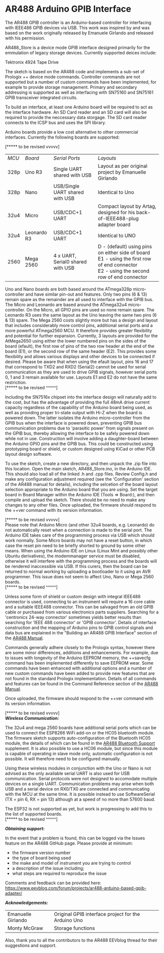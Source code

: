 # AR488 Arduino GPIB Interface


The AR488 GPIB controller is an Arduino-based controller for interfacing with IEEE488 GPIB devices via USB. This work was inspired by and was based on the work originally released by Emanuele Girlando and released with his permission.

AR488_Store is a device mode GPIB interface designed primarily for the emmulation of legacy storage devices. Currently supported deices include:

Tektronix 4924 Tape Drive

The sketch is based on the AR488 code and implements a sub-set of Prologix ++ device mode commands. Controller commands are not supported but a number of custom commands have been implemented, for example to provide storage management. Primary and secondary addressing is supported as well as interfacing with SN75160 and SN75161 GPIB transceiver integrated circuits.

To build an interface, at least one Arduino board will be required to act as the interface hardware. An SD Card reader and an SD card will also be required to provide the neccessary data storgage. The SD card reader connects to the ICSP bus and uses the SPI library. 

Arduino boards provide a low cost alternative to other commercial interfaces. Currently the following boards are supported:

[***** to be revised vvvvv]<BR>
<table>
<tr><td><i>MCU</i></td><td><i>Board</i></td><td><i>Serial Ports</i></td><td><i>Layouts</i></td></tr>
<tr><td>328p</td><td>Uno R3</td><td>Single UART shared with USB</td><td>Layout as per original project by Emanuelle Girlando</td></tr>
<tr><td>328p</td><td>Nano</td><td>USB/Single UART shared with USB</td><td>Identical to Uno</td></tr>
<tr><td>32u4</td><td>Micro</td><td>USB/CDC+1 UART</td><td>Compact layout by Artag, designed for his back-of-IEEE488-plug adapter board</td></tr>
<tr><td>32u4</td><td>Leonardo R3</td><td>USB/CDC+1 UART</td><td>Identical to UNO</td></tr>
<tr><td>2560</td><td>Mega 2560</td><td>4 x UART, Serial0 shared with USB</td><td>D - (default) using pins on either side of board<br>E1 - using the first row of end connector<br>E2 - using the second row of end connector</td></tr>
</table>

Uno and Nano boards are both based around the ATmega328p micro-controller and have similar pin-out and features. Only two pins (6 & 13) remain spare as the remainder are all used to interface with the GPIB bus. The Micro and Leonardo are based around the ATmega32u4 micro-controller. On the Micro, all GPIO pins are used so none remain spare. The Leonardo R3 uses the same layout as the Uno leaving the same two pins (6 & 13) spare. The Mega 2560 costs slightly more but has a design and layout that includes considerably more control pins, additional serial ports and a more powerful ATmega2560 MCU. It therefore provides greater flexibility and potential for further expansion. Currently, 3 layouts are provided for the AtMega2650 using either the lower numbered pins on the sides of the board (<D>efault), the first row of pins of the two row header at the end of the board (E1), or the second row of the same header (E2). This provides some flexibility and allows various displays and other devices to be connected if desired. Please be aware that when using the <D>efault layout, pins 16 and 17 that correspond to TXD2 and RXD2 (Serial2) cannot be used for serial communication as they are used to drive GPIB signals, however serial ports 0, 1 and 3 remain available for use. Layouts E1 and E2 do not have the same restriction.
<BR>[***** to be revised ^^^^^]

Including the SN7516x chipset into the interface design will naturally add to the cost, but has the advantage of providing the full 48mA drive current capacity regardless of the capability of the Arduino board being used, as well as providing proper tri-state output with Hi-Z when the board is powered down. The latter isolates the Arduino micro-controller from the GPIB bus when the interface is powered down, preventing GPIB bus communication problems due to 'parasitic power' from signals present on the GPIB bus, thereby allowing the interface to be safely powered down while not in use. Construction will involve adding a daughter-board between the Arduino GPIO pins and the GPIB bus. This could be constructed using prototyping board or shield, or custom designed using KiCad or other PCB layout design software.

To use the sketch, create a new directory, and then unpack the .zip file into this location. Open the main sketch, AR488_Store.ino, in the Arduino IDE. This should also load all of the linked .h and .cpp files. Review Config.h and make any configuration adjustment required (see the 'Configuration' section of the AR488 manual for details), including the selcetion of the board layout selection appropriate to the Arduino board that you are using. Set the target board in Board Manager within the Arduino IDE (Tools => Board:), and then compile and upload the sketch. There should be no need to make any changes to any other files. Once uploaded, the firmware should respond to the ++ver command with its version information.

[***** to be revised vvvvv]<BR>
Please note that Arduino Micro (and other 32u4 boards, e.g. Leonardo) do not automatically reset when a connection is made to the serial port. The Arduino IDE takes care of the programming process via USB which should work normally. Some Micro boards may not have a reset button, in which case the reset pin need to be briefly shorted to ground by some other means. When using the Arduino IDE on Linux (Linux Mint and possibly other Ubuntu derivatives), the modemmanager service must be disabled, otherwise it will interfere with the programming process and the boards will be rendered inaccessible via USB. If this curers, then the board can be returned to normal working by uploading a bootloader to it using an AVR programmer. This issue does not seem to affect Uno, Nano or Mega 2560 boards.
<BR>[***** to be revised ^^^^^]

Unless some form of shield or custom design with integral IEEE488 connector is used, connecting to an instrument will require a 16 core cable and a suitable IEEE488 connector. This can be salvaged from an old GPIB cable or purchased from various electronics parts suppliers. Searching for a 'centronics 24-way connector' sometimes yields better results than searching for 'IEEE 488 connector' or 'GPIB connector'. Details of interface construction and the mapping of Arduino pins to GPIB control signals and data bus are explained in the "Building an AR488 GPIB Interface" section of the <a href="https://github.com/Twilight-Logic/AR488/blob/master/AR488-manual.pdf">AR488 Manual</a>.
 
Commands generally adhere closely to the Prologix syntax, however there are some minor differences, additions and enhancements. For example, due to issues with longevity of the Arduino EEPROM memory, the ++savecfg command has been implemented differently to save EEPROM wear. Some commands have been enhanced with additional options and a number of new custom commands have been added to provide new features that are not found in the standard Prologix implementation. Details of all commands and features can be found in the Command Reference section of the <a href="https://github.com/Twilight-Logic/AR488/blob/master/AR488-manual.pdf">AR488 Manual</a>.

Once uploaded, the firmware should respond to the ++ver command with its version information.

[***** to be revised vvvvv]<BR>
<b><i>Wireless Communication:</i></b>

The 32u4 and mega 2560 boards have additional serial ports which can be used to connect the ESP8266 WiFi add-on or the HC05 bluetooth module. The firmware sketch supports auto-configuration of the Bluetooth HC05 module, the details of which can be found in the <a href="https://github.com/Twilight-Logic/AR488/blob/master/AR488-Bluetooth.pdf">AR488 Bluetooth Support</a> supplement. It is also possible to use a HC06 module, but since this module is capable of operating in slave mode only, automatic configuration is not possible. It will therefore need to be configured manually.

Using these wireless modules in conjunction with the Uno or Nano is not advised as the only available serial UART is also used for USB communication. Serial protocols were not designed to accomodate multiple devices on a single UART. Communication problems may arise when both USB and a serial device on RX0/TX0 are connected and communicating with the MCU at the same time. It is possible instead to use SoftwareSerial (TX = pin 6, RX = pin 13) although at a speed of no more than 57600 baud.

The ESP32 is not supported as yet, but work is progressing to add this to the list of supported boards.
<BR>[***** to be revised ^^^^^]

<b><i>Obtaining support:</i></b>

In the event that a problem is found, this can be logged via the Issues feature on the AR488 GitHub page. Please provide at minimum:

- the firmware version number
- the type of board being used
- the make and model of instrument you are trying to control
- a description of the issue including;
- what steps are required to reproduce the issue

Comments and feedback can be provided here:<BR>
https://www.eevblog.com/forum/projects/ar488-arduino-based-gpib-adapter/

<b><i>Acknowledgements:</i></b>
<table>
<tr><td>Emanuelle Girlando</td><td>Original GPIB interface project for the Arduino Uno</td></tr>
<tr><td>Monty McGraw</td><td>Storage functions</td></tr>
</table>

Also, thank you to all the contributors to the AR488 EEVblog thread for their suggestions and support.

